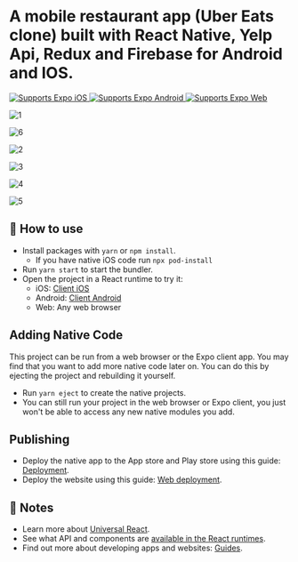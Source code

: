 # A mobile restaurant app (Uber Eats clone) built with React Native, Yelp Api, Redux and Firebase for Android and IOS.

<p>
  <!-- iOS -->
  <a href="https://itunes.apple.com/app/apple-store/id982107779">
    <img alt="Supports Expo iOS" longdesc="Supports Expo iOS" src="https://img.shields.io/badge/iOS-4630EB.svg?style=flat-square&logo=APPLE&labelColor=999999&logoColor=fff" />
  </a>
  <!-- Android -->
  <a href="https://play.google.com/store/apps/details?id=host.exp.exponent&referrer=blankexample">
    <img alt="Supports Expo Android" longdesc="Supports Expo Android" src="https://img.shields.io/badge/Android-4630EB.svg?style=flat-square&logo=ANDROID&labelColor=A4C639&logoColor=fff" />
  </a>
  <!-- Web -->
  <a href="https://docs.expo.dev/workflow/web/">
    <img alt="Supports Expo Web" longdesc="Supports Expo Web" src="https://img.shields.io/badge/web-4630EB.svg?style=flat-square&logo=GOOGLE-CHROME&labelColor=4285F4&logoColor=fff" />
  </a>
</p>

![1](https://user-images.githubusercontent.com/76729273/179418022-9d4ad71b-e4b5-4a2f-ad46-115cb0bfb321.jpg)

![6](https://user-images.githubusercontent.com/76729273/179418252-0b791e4f-4a1d-44cb-b901-b7d7ccd8519e.png)

![2](https://user-images.githubusercontent.com/76729273/179418043-03a3fb2a-86a4-4b24-8dac-611c9bb5e2e0.jpg)

![3](https://user-images.githubusercontent.com/76729273/179418049-4197b96d-dc28-4358-9bb7-3cf3f635aa85.jpg)

![4](https://user-images.githubusercontent.com/76729273/179418058-b93b9bbf-ac24-4c9c-ad92-24d34ecc060d.jpg)

![5](https://user-images.githubusercontent.com/76729273/179418061-5f89fbda-3b80-4467-b2cf-23e23df180a9.jpg)


## 🚀 How to use

- Install packages with `yarn` or `npm install`.
  - If you have native iOS code run `npx pod-install`
- Run `yarn start` to start the bundler.
- Open the project in a React runtime to try it:
  - iOS: [Client iOS](https://itunes.apple.com/app/apple-store/id982107779)
  - Android: [Client Android](https://play.google.com/store/apps/details?id=host.exp.exponent&referrer=blankexample)
  - Web: Any web browser

## Adding Native Code

This project can be run from a web browser or the Expo client app. You may find that you want to add more native code later on. You can do this by ejecting the project and rebuilding it yourself.

- Run `yarn eject` to create the native projects.
- You can still run your project in the web browser or Expo client, you just won't be able to access any new native modules you add.

## Publishing

- Deploy the native app to the App store and Play store using this guide: [Deployment](https://docs.expo.dev/distribution/app-stores/).
- Deploy the website using this guide: [Web deployment](https://docs.expo.dev/distribution/publishing-websites/).

## 📝 Notes

- Learn more about [Universal React](https://docs.expo.dev/).
- See what API and components are [available in the React runtimes](https://docs.expo.dev/versions/latest/).
- Find out more about developing apps and websites: [Guides](https://docs.expo.dev/guides/).
